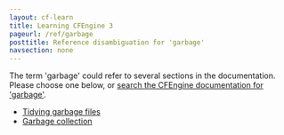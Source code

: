 ```yaml
---
layout: cf-learn
title: Learning CFEngine 3
pageurl: /ref/garbage
posttitle: Reference disambiguation for 'garbage'
navsection: none
---
```


The term 'garbage' could refer to several sections in the documentation. Please choose one below, or
[search the CFEngine documentation for 'garbage'](http://docs.cfengine.com/latest/search.html?q=garbage).

- [Tidying garbage files](http://docs.cfengine.com/latest/examples-example-snippets-system-administration.html#tidying-garbage-files)
- [Garbage collection](http://docs.cfengine.com/latest/examples-example-snippets-system-file.html#garbage-collection)
